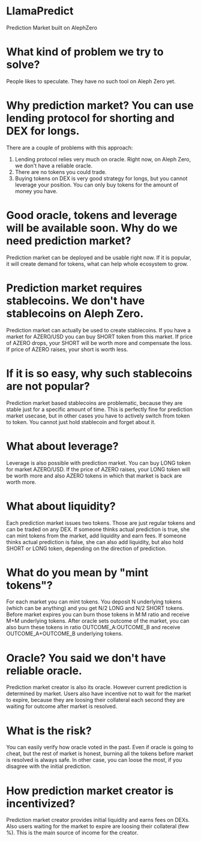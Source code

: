 # LlamaPredict
Prediction Market built on AlephZero

# What kind of problem we try to solve?

People likes to speculate. They have no such tool on Aleph Zero yet.

# Why prediction market? You can use lending protocol for shorting and DEX for longs.

There are a couple of problems with this approach:
1. Lending protocol relies very much on oracle. Right now, on Aleph Zero, we don't have a reliable oracle.
2. There are no tokens you could trade.
3. Buying tokens on DEX is very good strategy for longs, but you cannot leverage your position. You can only buy tokens for the amount of money you have.

# Good oracle, tokens and leverage will be available soon. Why do we need prediction market?

Prediction market can be deployed and be usable right now. If it is popular, it will create demand for tokens, what can help whole ecosystem to grow.

# Prediction market requires stablecoins. We don't have stablecoins on Aleph Zero.

Prediction market can actually be used to create stablecoins. If you have a market for AZERO/USD you can buy SHORT token from this market. If price of AZERO drops, your SHORT will be worth more and compensate the loss. If price of AZERO raises, your short is worth less.

# If it is so easy, why such stablecoins are not popular?

Prediction market based stablecoins are problematic, because they are stable just for a specific amount of time. This is perfectly fine for prediction market usecase, but in other cases you have to actively switch from token to token. You cannot just hold stablecoin and forget about it.

# What about leverage?

Leverage is also possible with prediction market. You can buy LONG token for market AZERO/USD. If the price of AZERO raises, your LONG token will be worth more and also AZERO tokens in which that market is back are worth more. 

# What about liquidity?

Each prediction market issues two tokens. Those are just regular tokens and can be traded on any DEX. If someone thinks actual prediction is true, she can mint tokens from the market, add liquidity and earn fees. If someone thinks actual prediction is false, she can also add liquidity, but also hold SHORT or LONG token, depending on the direction of prediction. 

# What do you mean by "mint tokens"?

For each market you can mint tokens. You deposit N underlying tokens (which can be anything) and you get N/2 LONG and N/2 SHORT tokens. Before market expires you can burn those tokens in M:M ratio and receive M+M underlying tokens. After oracle sets outcome of the market, you can also burn these tokens in ratio OUTCOME_A:OUTCOME_B and receive OUTCOME_A+OUTCOME_B underlying tokens.

# Oracle? You said we don't have reliable oracle.

Prediction market creator is also its oracle. However current prediction is determined by market. Users also have incentive not to wait for the market to expire, because they are loosing their collateral each second they are waiting for outcome after market is resolved.

# What is the risk?

You can easily verify how oracle voted in the past. Even if oracle is going to cheat, but the rest of market is honest, burning all the tokens before market is resolved is always safe. In other case, you can loose the most, if you disagree with the initial prediction.

# How prediction market creator is incentivized?

Prediction market creator provides initial liquidity and earns fees on DEXs. Also users waiting for the market to expire are loosing their collateral (few %). This is the main source of income for the creator.
